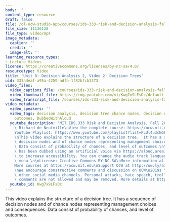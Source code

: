 ```yaml
---
body: ''
content_type: resource
draft: false
file: /ol-ocw-studio-app/courses/ids-333-risk-and-decision-analysis-fall-2021/unit-8-decision-analysis-video-2_360p_16_9.mp4
file_size: 11136128
file_type: video/mp4
image_metadata:
  caption: ''
  credit: ''
  image-alt: ''
learning_resource_types:
- Lecture Videos
license: https://creativecommons.org/licenses/by-nc-sa/4.0/
resourcetype: Video
title: 'Unit 8: Decision Analysis 2, Video 2: Decision Trees'
uid: 333adeaf-a95a-4259-adfb-1f82bfcb3373
video_files:
  video_captions_file: /courses/ids-333-risk-and-decision-analysis-fall-2021/1isY0tVSiRX_9ahzrCl6SurUjnVpbkLC4_transcript.webvtt
  video_thumbnail_file: https://img.youtube.com/vi/Kwg7x9LFsDc/default.jpg
  video_transcript_file: /courses/ids-333-risk-and-decision-analysis-fall-2021/1isY0tVSiRX_9ahzrCl6SurUjnVpbkLC4_transcript.pdf
video_metadata:
  video_speakers: ''
  video_tags: decision analysis, decision tree chance nodes, decision nodes, probabilities,
    outcomes, DubbedWithAloud
  youtube_description: "MIT IDS.333 Risk and Decision Analysis, Fall 2021\nInstructor:\
    \ Richard de Neufville\nView the complete course: https://ocw.mit.edu/courses/ids-333-risk-and-decision-analysis-fall-2021/\n\
    YouTube Playlist: https://www.youtube.com/playlist?list=PLUl4u3cNGP62jwhTqp8_1kwrkDkxZhpQC\n\
    \nThis video explains the structure of a decision tree.  It has a sequence of\
    \ decision nodes and of chance nodes representing management choices and consequences.\
    \ Data consist of probability of chances, and level of outcomes.\n\nThis video\
    \ has been dubbed using an artificial voice via https://aloud.area120.google.com\
    \ to increase accessibility. You can change the audio track language in the Settings\
    \ menu.\n\nLicense: Creative Commons BY-NC-SA\nMore information at https://ocw.mit.edu/terms\n\
    More courses at https://ocw.mit.edu\nSupport OCW at http://ow.ly/a1If50zVRlQ\n\
    \nWe encourage constructive comments and discussion on OCW\u2019s YouTube and\
    \ other social media channels. Personal attacks, hate speech, trolling, and inappropriate\
    \ comments are not allowed and may be removed. More details at https://ocw.mit.edu/comments."
  youtube_id: Kwg7x9LFsDc
---
```

This video explains the structure of a decision tree. It has a sequence of decision nodes and of chance nodes representing management choices and consequences. Data consist of probability of chances, and level of outcomes.